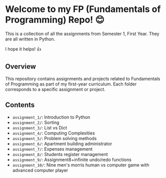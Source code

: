 # Welcome to my FP (Fundamentals of Programming) Repo! 😊

This is a collection of all the assignments from Semester 1, First Year. They are all written in Python. 

I hope it helps! 👍

## Overview

This repository contains assignments and projects related to Fundamentals of Programming as part of my first-year curriculum. Each folder corresponds to a specific assignment or project.

## Contents

- `assignment_1/`: Introduction to Python
- `assignment_2/`: Sorting
- `assignment_3/`: List vs Dict
- `assignment_4/`: Computing Complexities
- `assignment_5/`: Problem solving methods
- `assignment_6/`: Apartment building administrator
- `assignment_7/`: Expenses management
- `assignment_8/`: Students register management
- `assignment_9/`: Assignment8+infinite undo/redo functions
- `assignment_10/`: Nine men's morris human vs computer game with advanced computer player


